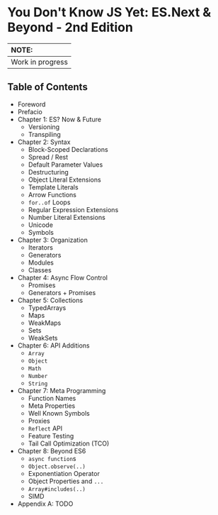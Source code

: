 # You Don't Know JS Yet: ES.Next & Beyond - 2nd Edition

| NOTE: |
| :--- |
| Work in progress |

## Table of Contents

* Foreword
* Prefacio
* Chapter 1: ES? Now & Future
    * Versioning
    * Transpiling
* Chapter 2: Syntax
    * Block-Scoped Declarations
    * Spread / Rest
    * Default Parameter Values
    * Destructuring
    * Object Literal Extensions
    * Template Literals
    * Arrow Functions
    * `for..of` Loops
    * Regular Expression Extensions
    * Number Literal Extensions
    * Unicode
    * Symbols
* Chapter 3: Organization
    * Iterators
    * Generators
    * Modules
    * Classes
* Chapter 4: Async Flow Control
    * Promises
    * Generators + Promises
* Chapter 5: Collections
    * TypedArrays
    * Maps
    * WeakMaps
    * Sets
    * WeakSets
* Chapter 6: API Additions
    * `Array`
    * `Object`
    * `Math`
    * `Number`
    * `String`
* Chapter 7: Meta Programming
    * Function Names
    * Meta Properties
    * Well Known Symbols
    * Proxies
    * `Reflect` API
    * Feature Testing
    * Tail Call Optimization (TCO)
* Chapter 8: Beyond ES6
    * `async function`s
    * `Object.observe(..)`
    * Exponentiation Operator
    * Object Properties and `...`
    * `Array#includes(..)`
    * SIMD
* Appendix A: TODO

